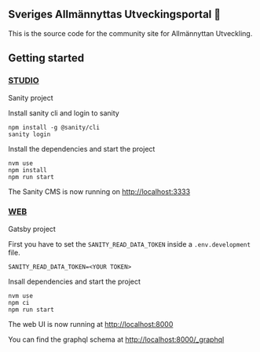 ## Sveriges Allmännyttas Utveckingsportal :rocket:

This is the source code for the community site for Allmännyttan Utveckling.

## Getting started

### [STUDIO](https://github.com/Iteam1337/sadev-test/tree/main/studio)

Sanity project

Install sanity cli and login to sanity

```
npm install -g @sanity/cli
sanity login
```

Install the dependencies and start the project

```
nvm use
npm install
npm run start
```

The Sanity CMS is now running on [http://localhost:3333](http://localhost:3333)

### [WEB](https://github.com/Iteam1337/sadev-test/tree/main/web)

Gatsby project

First you have to set the `SANITY_READ_DATA_TOKEN` inside a `.env.development` file.

```
SANITY_READ_DATA_TOKEN=<YOUR TOKEN>
```

Insall dependencies and start the project

```
nvm use
npm ci
npm run start
```

The web UI is now running at [http://localhost:8000](http://localhost:8000)

You can find the graphql schema at [http://localhost:8000/\_graphql](http://localhost:8000/_graphql)
